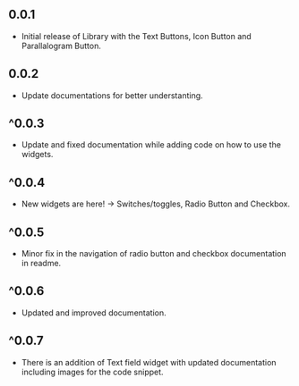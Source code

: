 ## 0.0.1

* Initial release of Library with the Text Buttons, Icon Button and Parallalogram Button.


## 0.0.2

* Update documentations for better understanting.

## ^0.0.3
* Update and fixed documentation while adding code on how to use the widgets.

## ^0.0.4
* New widgets are here! -> Switches/toggles, Radio Button and Checkbox.

## ^0.0.5
* Minor fix in the navigation of radio button and checkbox documentation in readme.

## ^0.0.6
* Updated and improved documentation.

## ^0.0.7
* There is an addition of Text field widget with updated documentation including images for the code snippet.
